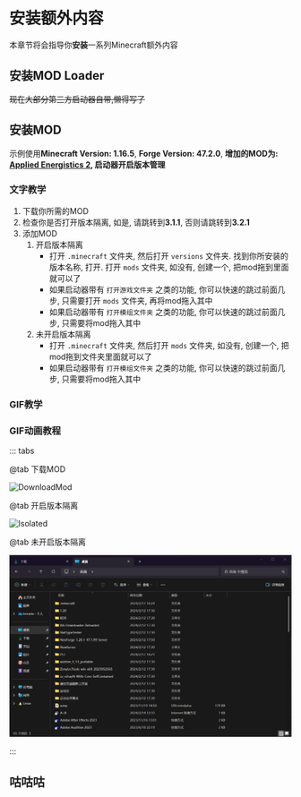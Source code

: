 # 安装额外内容

本章节将会指导你**安装**一系列Minecraft额外内容

## 安装MOD Loader

~~现在大部分第三方启动器自带,懒得写了~~

## 安装MOD

示例使用**Minecraft Version: 1.16.5**, **Forge Version: 47.2.0**, **增加的MOD为: [Applied Energistics 2](https://modrinth.com/mod/ae2), 启动器开启版本管理**

### 文字教学

1. 下载你所需的MOD
2. 检查你是否打开版本隔离, 如是, 请跳转到**3.1.1**, 否则请跳转到**3.2.1**
3. 添加MOD
    1. 开启版本隔离
        - 打开 `.minecraft` 文件夹, 然后打开 `versions` 文件夹. 找到你所安装的版本名称, 打开. 打开 `mods` 文件夹, 如没有, 创建一个, 把mod拖到里面就可以了
        - 如果启动器带有 `打开游戏文件夹` 之类的功能, 你可以快速的跳过前面几步, 只需要打开 `mods` 文件夹, 再将mod拖入其中
        - 如果启动器带有 `打开模组文件夹` 之类的功能, 你可以快速的跳过前面几步, 只需要将mod拖入其中
    2. 未开启版本隔离
        - 打开 `.minecraft` 文件夹, 然后打开 `mods` 文件夹, 如没有, 创建一个, 把mod拖到文件夹里面就可以了
        - 如果启动器带有 `打开模组文件夹` 之类的功能, 你可以快速的跳过前面几步, 只需要将mod拖入其中

### GIF教学

### GIF动画教程

::: tabs

@tab 下载MOD

![DownloadMod](/assets/img/zh/guide/animation/i/m/DownloadMod.gif)

@tab 开启版本隔离

![Isolated](/assets/img/zh/guide/animation/i/m/Isolated.gif)

@tab 未开启版本隔离

![NonIsolated](/assets/img/zh/guide/animation/i/m/NonIsolated.gif)

:::

## 咕咕咕

